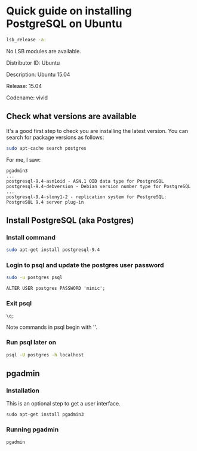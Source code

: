 # Quick guide on installing PostgreSQL on Ubuntu

```sh
lsb_release -a:
```

No LSB modules are available.

Distributor ID: Ubuntu

Description:    Ubuntu 15.04

Release:        15.04

Codename:       vivid

## Check what versions are available

It's a good first step to check you are installing the latest version. You can search for package versions as follows:

```sh
sudo apt-cache search postgres
```

For me, I saw:

```
pgadmin3
...
postgresql-9.4-asn1oid - ASN.1 OID data type for PostgreSQL
postgresql-9.4-debversion - Debian version number type for PostgreSQL
...
postgresql-9.4-slony1-2 - replication system for PostgreSQL: PostgreSQL 9.4 server plug-in
```

## Install PostgreSQL (aka Postgres)

### Install command

```sh
sudo apt-get install postgresql-9.4
```

### Login to psql and update the postgres user password

```sh
sudo -u postgres psql
```

```psql
ALTER USER postgres PASSWORD 'mimic';
```

### Exit psql

```psql
\q;
```

Note commands in psql begin with '\'.

### Run psql later on

```sh
psql -U postgres -h localhost
```

## pgadmin

### Installation

This is an optional step to get a user interface.

```
sudo apt-get install pgadmin3
```

### Running pgadmin

```sh
pgadmin
```
